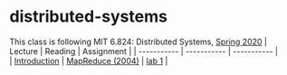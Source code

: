 # distributed-systems
This class is following MIT 6.824: Distributed Systems, [Spring 2020](https://pdos.csail.mit.edu/6.824/schedule.html)
| Lecture | Reading | Assignment |
| ----------- | ----------- |  ----------- |  
| [Introduction](https://pdos.csail.mit.edu/6.824/video/1.html) | [MapReduce (2004)](https://pdos.csail.mit.edu/6.824/papers/mapreduce.pdf) |  [lab 1](https://pdos.csail.mit.edu/6.824/labs/lab-mr.html) |
